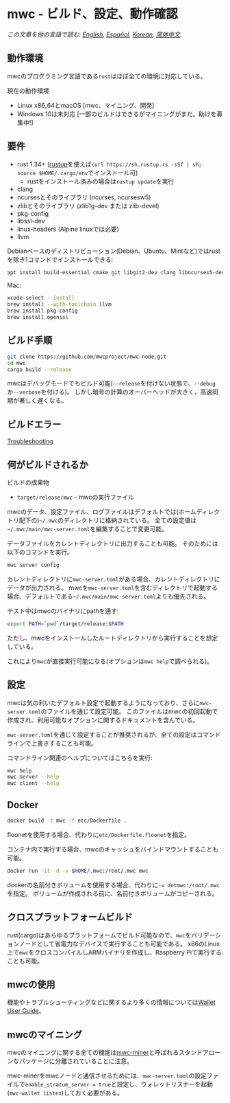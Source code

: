 # mwc - ビルド、設定、動作確認

*この文章を他の言語で読む: [English](../build.md), [Español](build_ES.md), [Korean](build_KR.md), [简体中文](build_ZH-CN.md).*

## 動作環境

mwcのプログラミング言語である`rust`はほぼ全ての環境に対応している。

現在の動作環境

* Linux x86\_64とmacOS [mwc、マイニング、開発]
* Windows 10は未対応 [一部のビルドはできるがマイニングがまだ。助けを募集中!]

## 要件

* rust 1.34+ ([rustup]((https://www.rustup.rs/))を使えば`curl https://sh.rustup.rs -sSf | sh; source $HOME/.cargo/env`でインストール可)
  * rustをインストール済みの場合は`rustup update`を実行
* clang
* ncursesとそのライブラリ (ncurses, ncursesw5)
* zlibとそのライブラリ (zlib1g-dev または zlib-devel)
* pkg-config
* libssl-dev
* linux-headers (Alpine linuxでは必要)
* llvm

Debianベースのディストリビューション(Debian、Ubuntu、Mintなど)ではrustを除き1コマンドでインストールできる:

```sh
apt install build-essential cmake git libgit2-dev clang libncurses5-dev libncursesw5-dev zlib1g-dev pkg-config libssl-dev llvm
```

Mac:

```sh
xcode-select --install
brew install --with-toolchain llvm
brew install pkg-config
brew install openssl
```

## ビルド手順

```sh
git clone https://github.com/mwcproject/mwc-node.git
cd mwc
cargo build --release
```

mwcはデバッグモードでもビルド可能(`--release`を付けない状態で、`--debug`か`--verbose`を付ける)。
しかし暗号の計算のオーバーヘッドが大きく、高速同期が著しく遅くなる。

## ビルドエラー

[Troubleshooting](https://github.com/mimblewimble/docs/wiki/Troubleshooting)

## 何がビルドされるか

ビルドの成果物

* `target/release/mwc` - mwcの実行ファイル

mwcのデータ、設定ファイル、ログファイルはデフォルトでは(ホームディレクトリ配下の)`~/.mwc`のディレクトリに格納されている。
全ての設定値は`~/.mwc/main/mwc-server.toml`を編集することで変更可能。

データファイルをカレントディレクトリに出力することも可能。
そのためには以下のコマンドを実行。

```sh
mwc server config
```

カレントディレクトリに`mwc-server.toml`がある場合、カレントディレクトリにデータが出力される。
mwcを`mwc-server.toml`を含むディレクトリで起動する場合、デフォルトである`~/.mwc/main/mwc-server.toml`よりも優先される。

テスト中はmwcのバイナリにpathを通す:

```sh
export PATH=`pwd`/target/release:$PATH
```

ただし、mwcをインストールしたルートディレクトリから実行することを想定している。

これにより`mwc`が直接実行可能になる(オプションは`mwc help`で調べられる)。

## 設定

mwcは気の利いたデフォルト設定で起動するようになっており、さらに`mwc-server.toml`のファイルを通じて設定可能。
このファイルはmwcの初回起動で作成され、利用可能なオプションに関するドキュメントを含んでいる。

`mwc-server.toml`を通じて設定することが推奨されるが、全ての設定はコマンドラインで上書きすることも可能。

コマンドライン関連のヘルプについてはこちらを実行:

```sh
mwc help
mwc server --help
mwc client --help
```

## Docker

```sh
docker build -t mwc -f etc/Dockerfile .
```
floonetを使用する場合、代わりに`etc/Dockerfile.floonet`を指定。

コンテナ内で実行する場合、mwcのキャッシュをバインドマウントすることも可能。

```sh
docker run -it -d -v $HOME/.mwc:/root/.mwc mwc
```
dockerの名前付きボリュームを使用する場合、代わりに`-v dotmwc:/root/.mwc`を指定。
ボリュームが作成される前に、名前付きボリュームがコピーされる。

## クロスプラットフォームビルド

rust(cargo)はあらゆるプラットフォームでビルド可能なので、`mwc`をバリデーションノードとして省電力なデバイスで実行することも可能である。
x86のLinux上で`mwc`をクロスコンパイルしARMバイナリを作成し、Raspberry Piで実行することも可能。

## mwcの使用

機能やトラブルシューティングなどに関するより多くの情報については[Wallet User Guide](https://github.com/mimblewimble/docs/wiki/Wallet-User-Guide)。


## mwcのマイニング

mwcのマイニングに関する全ての機能は[mwc-miner](https://github.com/mwcproject/mwc-node-miner)と呼ばれるスタンドアローンなパッケージに分離されていることに注意。

mwc-minerをmwcノードと通信させるためには、`mwc-server.toml`の設定ファイルで`enable_stratum_server = true`と設定し、ウォレットリスナーを起動(`mwc-wallet listen`)しておく必要がある。
